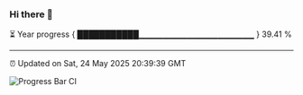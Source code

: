 ### Hi there 👋

⏳ Year progress { ███████████▁▁▁▁▁▁▁▁▁▁▁▁▁▁▁▁▁▁▁ } 39.41 %

---

⏰ Updated on Sat, 24 May 2025 20:39:39 GMT

![Progress Bar CI](https://github.com/IshwaranRudhara/GIT-ACTION/workflows/Progress%20Bar%20CI/badge.svg)
